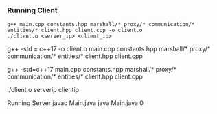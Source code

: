 ### Running Client

`g++ main.cpp constants.hpp marshall/* proxy/* communication/* entities/* client.hpp client.cpp -o client.o`  
`./client.o <server_ip> <client_ip>`

g++ -std = c++17 -o client.o main.cpp constants.hpp marshall/* proxy/* communication/* entities/* client.hpp client.cpp 

g++ -std=c++17  main.cpp constants.hpp marshall/* proxy/* communication/* entities/* client.hpp client.cpp

./client.o serverip clientip

Running Server
javac Main.java
java Main.java 0

